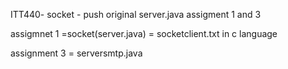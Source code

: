 ITT440-
socket - push original server.java 
assigment 1 and 3

assigmnet 1  =socket(server.java)
             = socketclient.txt in c language
             
assignment 3 = serversmtp.java
